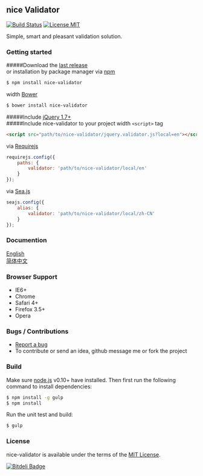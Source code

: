 ## nice Validator
[![Build Status](https://travis-ci.org/niceue/nice-validator.png)](https://travis-ci.org/niceue/nice-validator)
[![License MIT](https://img.shields.io/badge/license-MIT-blue.svg)](http://niceue.com/licenses/MIT-LICENSE.txt)

Simple, smart and pleasant validation solution.

### Getting started
#####Download the [last release](https://github.com/niceue/nice-validator/releases)  
or installation by package manager via [npm](https://www.npmjs.com/)
```bash
$ npm install nice-validator
```
width [Bower](http://bower.io/)
```bash
$ bower install nice-validator
```
#####Include [jQuery 1.7+](http://jquery.com)  
#####Include nice-validator to your project
width `<script>` tag
```html
<script src="path/to/nice-validator/jquery.validator.js?local=en"></script>
```
via [Requirejs](http://requirejs.org/)
```javascript
requirejs.config({
    paths: {
        validator: 'path/to/nice-validator/local/en'
    }
});
```
via [Sea.js](http://seajs.org/docs/en.html)
```javascript
seajs.config({
    alias: {
        validator: 'path/to/nice-validator/local/zh-CN'
    }
});
```

### Documention
[English](https://github.com/niceue/nice-validator/wiki/Getting-Started)  
[简体中文](http://niceue.com/validator/)  

### Browser Support
  * IE6+
  * Chrome
  * Safari 4+
  * Firefox 3.5+
  * Opera


### Bugs / Contributions
- [Report a bug](https://github.com/niceue/nice-validator/issues)
- To contribute or send an idea, github message me or fork the project

### Build
Make sure [node.js](http://nodejs.org/) v0.10+ have installed.
Then first run the following command to install dependencies:
```bash
$ npm install -g gulp
$ npm install
```
Run the unit test and build:
```bash
$ gulp
```


### License
nice-validator is available under the terms of the [MIT License](http://niceue.com/licenses/MIT-LICENSE.txt).


[![Bitdeli Badge](https://d2weczhvl823v0.cloudfront.net/niceue/nice-validator/trend.png)](https://bitdeli.com/free "Bitdeli Badge")

